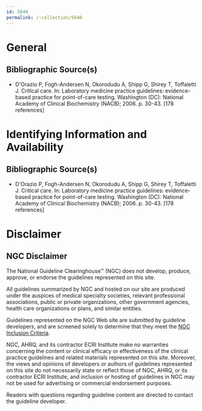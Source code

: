 ```yaml
---
id: 5640
permalink: /:collection/5640
---
```


# General

## Bibliographic Source(s)

- D'Orazio P, Fogh-Andersen N, Okorodudu A, Shipp G, Shirey T, Toffaletti J. Critical care. In: Laboratory medicine practice guidelines: evidence-based practice for point-of-care testing. Washington (DC): National Academy of Clinical Biochemistry (NACB); 2006. p. 30-43. [178 references]

# Identifying Information and Availability

## Bibliographic Source(s)

- D'Orazio P, Fogh-Andersen N, Okorodudu A, Shipp G, Shirey T, Toffaletti J. Critical care. In: Laboratory medicine practice guidelines: evidence-based practice for point-of-care testing. Washington (DC): National Academy of Clinical Biochemistry (NACB); 2006. p. 30-43. [178 references]

# Disclaimer

## NGC Disclaimer

The National Guideline Clearinghouse™ (NGC) does not develop, produce, approve, or endorse the guidelines represented on this site.

All guidelines summarized by NGC and hosted on our site are produced under the auspices of medical specialty societies, relevant professional associations, public or private organizations, other government agencies, health care organizations or plans, and similar entities.

Guidelines represented on the NGC Web site are submitted by guideline developers, and are screened solely to determine that they meet the [NGC Inclusion Criteria](/help-and-about/summaries/inclusion-criteria).

NGC, AHRQ, and its contractor ECRI Institute make no warranties concerning the content or clinical efficacy or effectiveness of the clinical practice guidelines and related materials represented on this site. Moreover, the views and opinions of developers or authors of guidelines represented on this site do not necessarily state or reflect those of NGC, AHRQ, or its contractor ECRI Institute, and inclusion or hosting of guidelines in NGC may not be used for advertising or commercial endorsement purposes.

Readers with questions regarding guideline content are directed to contact the guideline developer.

